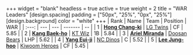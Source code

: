 +++
widget = "blank"
headless = true
active = true
weight = 2
title = "WAR Leaders"
[design.spacing]
padding = ["50px", "25%", "0px", "25%"]
[design.background]
color = "white"
+++
| Rank | Name | Team | Position | WAR |
| :---: | --- | --- | ------- | -- |
| 1 | [**Hong Chang-ki**](/players/9805) | [LG Twins](/teams/LGTwins) | CF | 5.85 |
| 2 | [**Kang Baek-ho**](/players/11863) | [KT Wiz](/teams/KTWiz) | 1B | 5.84 |
| 3 | [**Ariel Miranda**](/players/14775) | [Doosan Bears](/teams/DoosanBears) | LHP | 5.62 |
| 4 | [**Yang Eui-ji**](/players/215) | [NC Dinos](/teams/NCDinos) | C | 5.52 |
| 5 | [**Lee Jung-hoo**](/players/10673) | [Kiwoom Heroes](/teams/KiwoomHeroes) | CF | 5.45 |
